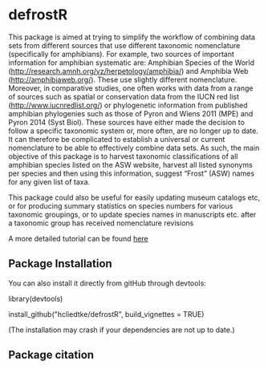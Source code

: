 # defrostR

This package is aimed at trying to simplify the workflow of combining data sets from different sources that use different taxonomic nomenclature (specifically for amphibians). For example, two sources of important information for amphibian systematic are: Amphibian Species of the World (http://research.amnh.org/vz/herpetology/amphibia/) and Amphibia Web (http://amphibiaweb.org/). These use slightly different nomenclature. Moreover, in comparative studies, one often works with data from a range of sources such as spatial or conservation data from the IUCN red list (http://www.iucnredlist.org/) or phylogenetic information from published amphibian phylogenies such as those of Pyron and Wiens 2011 (MPE) and Pyron 2014 (Syst Biol). These sources have either made the decision to follow a specific taxonomic system or, more often, are no longer up to date. It can therefore be complicated to establish a universal or current nomenclature to be able to effectively combine data sets. As such, the main objective of this package is to harvest taxonomic classifications of all amphibian species listed on the ASW website, harvest all listed synonyms per species and then using this information, suggest “Frost” (ASW) names for any given list of taxa.

This package could also be useful for easily updating museum catalogs etc, or for producing summary statistics on species numbers for various taxonomic groupings, or to update species names in manuscripts etc. after a taxonomic group has received nomenclature revisions

A more detailed tutorial can be found [here](https://rawgit.com/hcliedtke/defrostR/master/inst/doc/defrostR_tutorial.html)



## Package Installation

You can also install it directly from gitHub through devtools:

library(devtools)

install_github("hcliedtke/defrostR", build_vignettes = TRUE)

(The installation may crash if your dependencies are not up to date.)

## Package citation

<insert publication>
